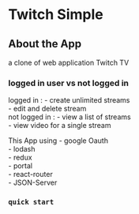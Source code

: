 # Twitch Simple

## About the App 
 a clone of web application Twitch TV   
 ### logged in user vs not logged in  
 logged in : 
            - create unlimited streams  
            - edit and delete stream  
 not logged in : 
            - view a list of streams  
            - view video for a single stream  


This App using
      - google Oauth  
      - lodash  
      - redux  
      - portal  
      - react-router  
      - JSON-Server   

### `quick start`


